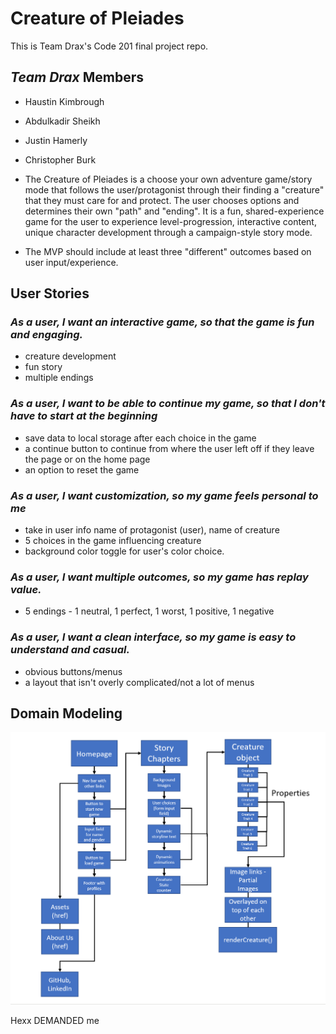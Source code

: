# Creature of Pleiades

This is Team Drax's Code 201 final project repo.

## ***Team Drax*** Members

- Haustin Kimbrough
- Abdulkadir Sheikh
- Justin Hamerly
- Christopher Burk

- The Creature of Pleiades is a choose your own adventure game/story mode that follows the user/protagonist through their finding a "creature" that they must care for and protect. The user chooses options and determines their own "path" and "ending". It is a fun, shared-experience game for the user to experience level-progression, interactive content, unique character development through a campaign-style story mode. 

- The MVP should include at least three "different" outcomes based on user input/experience.


## **User Stories**

### *As a user, I want an interactive game, so that the game is fun and engaging.*

- creature development
- fun story
- multiple endings

### *As a user, I want to be able to continue my game, so that I don't have to start at the beginning*

- save data to local storage after each choice in the game
- a continue button to continue from where the user left off if they leave the page or on the home page
- an option to reset the game

### *As a user, I want customization, so my game feels personal to me*

- take in user info name of protagonist (user), name of creature
- 5 choices in the game influencing creature
- background color toggle for user's color choice.

### *As a user, I want multiple outcomes, so my game has replay value.*

- 5 endings - 1 neutral, 1 perfect, 1 worst, 1 positive, 1 negative

### *As a user, I want a clean interface, so my game is easy to understand and casual.*

- obvious buttons/menus
- a layout that isn't overly complicated/not a lot of menus



## Domain Modeling

![Domain Modeling](img/domain-modeling.PNG)

Hexx DEMANDED me
